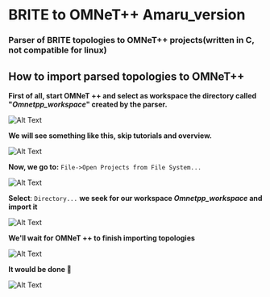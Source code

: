 
# BRITE to OMNeT++ Amaru_version


### Parser of BRITE topologies to OMNeT++ projects(written in **C**, **not compatible for linux**)

## How to import parsed topologies to OMNeT++

**First of all, start OMNeT ++ and select as workspace the directory called "*Omnetpp_workspace*" created by the parser.**


![Alt Text](https://github.com/gistnetservuah/Tools/edit/master/parsers/topology/parser_omnetpp_amaruversion/parser_omnetpp/Images/1.JPG)<!-- .element height="50%" width="50%" class="center" -->


**We will see something like this, skip tutorials and overview.**


![Alt Text](https://github.com/gistnetservuah/Tools/edit/master/parsers/topology/parser_omnetpp_amaruversion/parser_omnetpp/Images/2.JPG)<!-- .element height="50%" width="50%" -->


**Now, we go to:** `File->Open Projects from File System... `


![Alt Text](https://github.com/gistnetservuah/Tools/edit/master/parsers/topology/parser_omnetpp_amaruversion/parser_omnetpp/Images/3.jpg)<!-- .element height="50%" width="50%" -->


**Select**: `Directory...` **we seek for our workspace *Omnetpp_workspace* and import it** 


![Alt Text](https://github.com/gistnetservuah/Tools/edit/master/parsers/topology/parser_omnetpp_amaruversion/parser_omnetpp/Images/4.JPG)<!-- .element height="50%" width="50%" -->


**We'll wait for OMNeT ++ to finish importing topologies**


![Alt Text](https://github.com/gistnetservuah/Tools/edit/master/parsers/topology/parser_omnetpp_amaruversion/parser_omnetpp/Images/5.jpg)<!-- .element height="50%" width="50%" -->


**It would be done :turtle:**


![Alt Text](https://github.com/gistnetservuah/Tools/edit/master/parsers/topology/parser_omnetpp_amaruversion/parser_omnetpp/Images/6.JPG)<!-- .element height="50%" width="50%" -->
